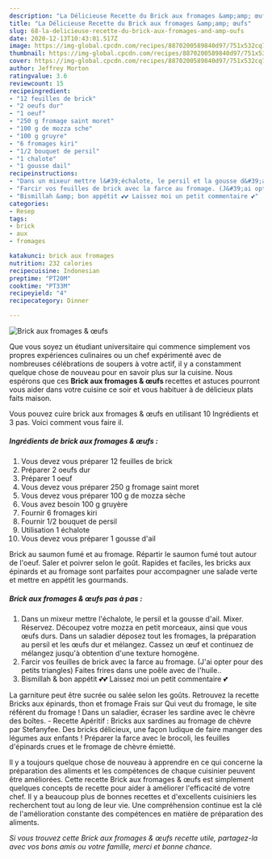 ```yaml
---
description: "La Délicieuse Recette du Brick aux fromages &amp;amp; œufs"
title: "La Délicieuse Recette du Brick aux fromages &amp;amp; œufs"
slug: 68-la-delicieuse-recette-du-brick-aux-fromages-and-amp-oufs
date: 2020-12-13T10:43:01.517Z
image: https://img-global.cpcdn.com/recipes/8870200589840d97/751x532cq70/brick-aux-fromages-oeufs-photo-principale-de-la-recette.jpg
thumbnail: https://img-global.cpcdn.com/recipes/8870200589840d97/751x532cq70/brick-aux-fromages-oeufs-photo-principale-de-la-recette.jpg
cover: https://img-global.cpcdn.com/recipes/8870200589840d97/751x532cq70/brick-aux-fromages-oeufs-photo-principale-de-la-recette.jpg
author: Jeffrey Morton
ratingvalue: 3.6
reviewcount: 15
recipeingredient:
- "12 feuilles de brick"
- "2 oeufs dur"
- "1 oeuf"
- "250 g fromage saint moret"
- "100 g de mozza sche"
- "100 g gruyre"
- "6 fromages kiri"
- "1/2 bouquet de persil"
- "1 chalote"
- "1 gousse dail"
recipeinstructions:
- "Dans un mixeur mettre l&#39;échalote, le persil et la gousse d&#39;ail. Mixer. Réservez. Découpez votre mozza en petit morceaux, ainsi que vous œufs durs. Dans un saladier déposez tout les fromages, la préparation au persil et les œufs dur et mélangez. Cassez un œuf et continuez de mélangez jusqu&#39;à obtention d&#39;une texture homogène."
- "Farcir vos feuilles de brick avec la farce au fromage. (J&#39;ai opter pour des petits triangles) Faites frires dans une poêle avec de l&#39;huile.."
- "Bismillah &amp; bon appétit 💕💕 Laissez moi un petit commentaire 💕"
categories:
- Resep
tags:
- brick
- aux
- fromages

katakunci: brick aux fromages 
nutrition: 232 calories
recipecuisine: Indonesian
preptime: "PT20M"
cooktime: "PT33M"
recipeyield: "4"
recipecategory: Dinner

---
```



![Brick aux fromages &amp; œufs](https://img-global.cpcdn.com/recipes/8870200589840d97/751x532cq70/brick-aux-fromages-oeufs-photo-principale-de-la-recette.jpg)

Que vous soyez un étudiant universitaire qui commence simplement vos propres expériences culinaires ou un chef expérimenté avec de nombreuses célébrations de soupers à votre actif, il y a constamment quelque chose de nouveau pour en savoir plus sur la cuisine. Nous espérons que ces <strong> Brick aux fromages &amp; œufs </strong> recettes et astuces pourront vous aider dans votre cuisine ce soir et vous habituer à de délicieux plats faits maison.

<!--inarticleads1-->

Vous pouvez cuire brick aux fromages &amp; œufs en utilisant 10 Ingrédients et 3 pas. Voici comment vous faire il.

##### Ingrédients de brick aux fromages &amp; œufs :

1. Vous devez vous préparer 12 feuilles de brick
1. Préparer 2 oeufs dur
1. Préparer 1 oeuf
1. Vous devez vous préparer 250 g fromage saint moret
1. Vous devez vous préparer 100 g de mozza sèche
1. Vous avez besoin 100 g gruyère
1. Fournir 6 fromages kiri
1. Fournir 1/2 bouquet de persil
1. Utilisation 1 échalote
1. Vous devez vous préparer 1 gousse d&#39;ail


Brick au saumon fumé et au fromage. Répartir le saumon fumé tout autour de l&#39;oeuf. Saler et poivrer selon le goût. Rapides et faciles, les bricks aux épinards et au fromage sont parfaites pour accompagner une salade verte et mettre en appétit les gourmands. 

<!--inarticleads2-->

##### Brick aux fromages &amp; œufs pas à pas :

1. Dans un mixeur mettre l&#39;échalote, le persil et la gousse d&#39;ail. Mixer. Réservez. Découpez votre mozza en petit morceaux, ainsi que vous œufs durs. Dans un saladier déposez tout les fromages, la préparation au persil et les œufs dur et mélangez. Cassez un œuf et continuez de mélangez jusqu&#39;à obtention d&#39;une texture homogène.
1. Farcir vos feuilles de brick avec la farce au fromage. (J&#39;ai opter pour des petits triangles) Faites frires dans une poêle avec de l&#39;huile..
1. Bismillah &amp; bon appétit 💕💕 Laissez moi un petit commentaire 💕


La garniture peut être sucrée ou salée selon les goûts. Retrouvez la recette Bricks aux épinards, thon et fromage Frais sur Qui veut du fromage, le site référent du fromage ! Dans un saladier, écraser les sardine avec le chèvre des boîtes. - Recette Apéritif : Bricks aux sardines au fromage de chèvre par Stefanyfee. Des bricks délicieux, une façon ludique de faire manger des légumes aux enfants ! Préparer la farce avec le brocoli, les feuilles d&#39;épinards crues et le fromage de chèvre émietté. 

<!--inarticleads1-->

<p>
Il y a toujours quelque chose de nouveau à apprendre en ce qui concerne la préparation des aliments et les compétences de chaque cuisinier peuvent être améliorées. Cette recette Brick aux fromages &amp; œufs est simplement quelques concepts de recette pour aider à améliorer l'efficacité de votre chef. Il y a beaucoup plus de bonnes recettes et d'excellents cuisiniers les recherchent tout au long de leur vie. Une compréhension continue est la clé de l'amélioration constante des compétences en matière de préparation des aliments.
</p>

<p>
<i>Si vous trouvez cette Brick aux fromages &amp; œufs recette utile, partagez-la avec vos bons amis ou votre famille, merci et bonne chance.</i>
</p>
